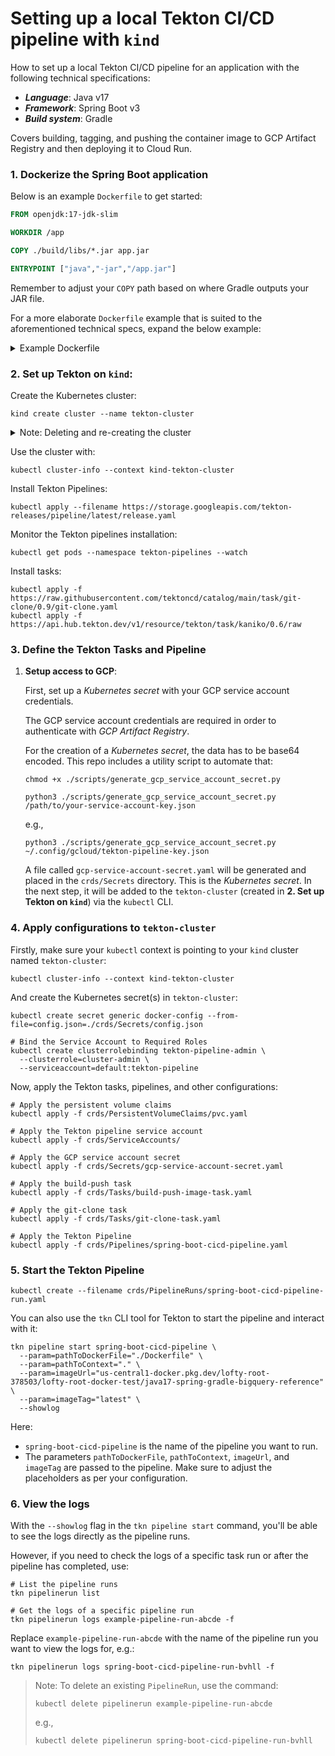 # Setting up a local Tekton CI/CD pipeline with `kind`

How to set up a local Tekton CI/CD pipeline for an application with the following technical specifications:

- _**Language**_: Java v17
- _**Framework**_: Spring Boot v3
- _**Build system**_: Gradle

Covers building, tagging, and pushing the container image to GCP Artifact Registry and then deploying it to Cloud Run.

### 1. Dockerize the Spring Boot application

Below is an example `Dockerfile` to get started:

```dockerfile
FROM openjdk:17-jdk-slim

WORKDIR /app

COPY ./build/libs/*.jar app.jar

ENTRYPOINT ["java","-jar","/app.jar"]
```

Remember to adjust your `COPY` path based on where Gradle outputs your JAR file.

For a more elaborate `Dockerfile` example that is suited to the aforementioned technical specs, expand the below example:

<details>
<summary>Example Dockerfile</summary>

```dockerfile
# ---- Build Stage ----
FROM gradle:8.3-jdk17 AS build

# Set a volume point for temp to get a performance improvement
#VOLUME /tmp

### Build arguments ###
ARG JAR_FILE=build/libs/*.jar
ARG APP_DIR=/usr/local/app
ARG APP_PROFILE
ARG GCP_SA_KEY_PATH
ARG GCP_ADC_ACCESS_TOKEN
ARG GCP_DEFAULT_USER_PROJECT_ID
ARG GCP_DEFAULT_USER_DATASET
ARG GCP_DEFAULT_USER_TABLE
###

### Environment variables ###
# OS
ENV APP_DIR=${APP_DIR}
# JVM arguments.
ENV APP_PROFILE=${APP_PROFILE}
ENV GCP_SA_KEY_PATH=${GCP_SA_KEY_PATH}
ENV GCP_ADC_ACCESS_TOKEN=${GCP_ADC_ACCESS_TOKEN}
ENV GCP_DEFAULT_USER_PROJECT_ID=${GCP_DEFAULT_USER_PROJECT_ID}
ENV GCP_DEFAULT_USER_DATASET=${GCP_DEFAULT_USER_DATASET}
ENV GCP_DEFAULT_USER_TABLE=${GCP_DEFAULT_USER_TABLE}
###

# Set working directory
WORKDIR /app

# Copy the source code
COPY . .

# Build the application
RUN gradle clean bootJar

# ---- Run Stage ----
FROM openjdk:17-jdk-slim

# Set application port
EXPOSE 8080

# Set working directory
WORKDIR /app

# Copy the executable jar from the build stage
COPY --from=build /app/build/libs/*.jar app.jar

# Run the application
CMD ["java", "-jar", "app.jar"]
```

</details>

### 2. Set up Tekton on `kind`:

Create the Kubernetes cluster:

```shell
kind create cluster --name tekton-cluster
```

<details>
<summary>Note: Deleting and re-creating the cluster</summary>

If you need to delete and re-create the cluster, you can first run the below command to perform deletion:

```shell
kind delete cluster --name tekton-cluster
```

then:

```shell
kind create cluster --name tekton-cluster
```

</details>

Use the cluster with:

```shell
kubectl cluster-info --context kind-tekton-cluster
```

Install Tekton Pipelines:

```shell
kubectl apply --filename https://storage.googleapis.com/tekton-releases/pipeline/latest/release.yaml
```

Monitor the Tekton pipelines installation:

```shell
kubectl get pods --namespace tekton-pipelines --watch
```

Install tasks:

```shell
kubectl apply -f https://raw.githubusercontent.com/tektoncd/catalog/main/task/git-clone/0.9/git-clone.yaml
kubectl apply -f https://api.hub.tekton.dev/v1/resource/tekton/task/kaniko/0.6/raw
```

### 3. Define the Tekton Tasks and Pipeline

1. **Setup access to GCP**:
   
   First, set up a _Kubernetes secret_ with your GCP service account credentials.

   The GCP service account credentials are required in order to authenticate with _GCP Artifact Registry_.

   For the creation of a _Kubernetes secret_, the data has to be base64 encoded.
   This repo includes a utility script to automate that:

   ```shell
   chmod +x ./scripts/generate_gcp_service_account_secret.py
   ```

   ```shell
   python3 ./scripts/generate_gcp_service_account_secret.py /path/to/your-service-account-key.json
   ```

   e.g.,

   ```shell
   python3 ./scripts/generate_gcp_service_account_secret.py ~/.config/gcloud/tekton-pipeline-key.json
   ```
   
   A file called `gcp-service-account-secret.yaml` will be generated and placed in the `crds/Secrets` directory.
   This is the _Kubernetes secret_. In the next step, it will be added to the `tekton-cluster` (created in **2. Set up Tekton on `kind`**) via the `kubectl` CLI.
   
### 4. Apply configurations to `tekton-cluster`

Firstly, make sure your `kubectl` context is pointing to your `kind` cluster named `tekton-cluster`:

```shell
kubectl cluster-info --context kind-tekton-cluster
```

And create the Kubernetes secret(s) in `tekton-cluster`:

```shell
kubectl create secret generic docker-config --from-file=config.json=./crds/Secrets/config.json
```

```shell
# Bind the Service Account to Required Roles
kubectl create clusterrolebinding tekton-pipeline-admin \
  --clusterrole=cluster-admin \
  --serviceaccount=default:tekton-pipeline
```

Now, apply the Tekton tasks, pipelines, and other configurations:

```shell
# Apply the persistent volume claims
kubectl apply -f crds/PersistentVolumeClaims/pvc.yaml

# Apply the Tekton pipeline service account
kubectl apply -f crds/ServiceAccounts/

# Apply the GCP service account secret
kubectl apply -f crds/Secrets/gcp-service-account-secret.yaml

# Apply the build-push task
kubectl apply -f crds/Tasks/build-push-image-task.yaml

# Apply the git-clone task
kubectl apply -f crds/Tasks/git-clone-task.yaml

# Apply the Tekton Pipeline
kubectl apply -f crds/Pipelines/spring-boot-cicd-pipeline.yaml
```

### 5. Start the Tekton Pipeline

```shell
kubectl create --filename crds/PipelineRuns/spring-boot-cicd-pipeline-run.yaml
```

You can also use the `tkn` CLI tool for Tekton to start the pipeline and interact with it:

```shell
tkn pipeline start spring-boot-cicd-pipeline \
  --param=pathToDockerFile="./Dockerfile" \
  --param=pathToContext="." \
  --param=imageUrl="us-central1-docker.pkg.dev/lofty-root-378503/lofty-root-docker-test/java17-spring-gradle-bigquery-reference" \
  --param=imageTag="latest" \
  --showlog
```

Here:

- `spring-boot-cicd-pipeline` is the name of the pipeline you want to run.
- The parameters `pathToDockerFile`, `pathToContext`, `imageUrl`, and `imageTag` are passed to the pipeline.
  Make sure to adjust the placeholders as per your configuration.

### 6. View the logs

With the `--showlog` flag in the `tkn pipeline start` command, you'll be able to see the logs directly as the pipeline runs.

However, if you need to check the logs of a specific task run or after the pipeline has completed, use:

```shell
# List the pipeline runs
tkn pipelinerun list

# Get the logs of a specific pipeline run
tkn pipelinerun logs example-pipeline-run-abcde -f
```

Replace `example-pipeline-run-abcde` with the name of the pipeline run you want to view the logs for, e.g.:

```shell
tkn pipelinerun logs spring-boot-cicd-pipeline-run-bvhll -f
```

>Note: To delete an existing `PipelineRun`, use the command:
>
>```shell
>kubectl delete pipelinerun example-pipeline-run-abcde
>```
>
>e.g.,
> 
>```shell
>kubectl delete pipelinerun spring-boot-cicd-pipeline-run-bvhll
>```
